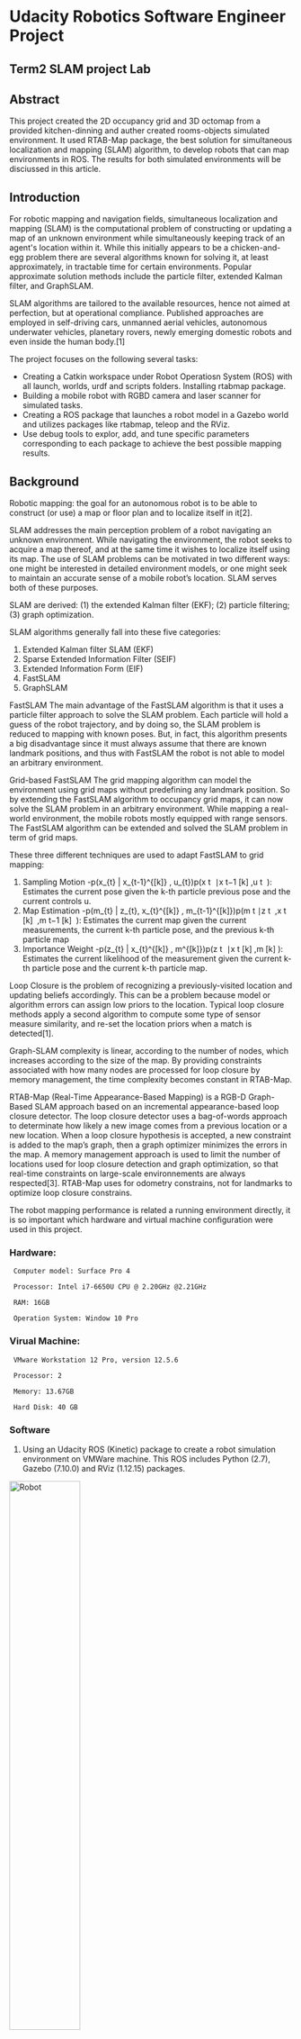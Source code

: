 # Udacity Robotics Software Engineer Project
## Term2 SLAM project Lab

## Abstract
This project created the 2D occupancy grid and 3D octomap from a provided kitchen-dinning and auther created rooms-objects simulated environment. It used RTAB-Map package, the best solution for simultaneous localization and mapping (SLAM) algorithm, to develop robots that can map environments in ROS. The results for both   simulated environments will be disciussed in this article.


## Introduction
For robotic mapping and navigation fields, simultaneous localization and mapping (SLAM) is the computational problem of constructing or updating a map of an unknown environment while simultaneously keeping track of an agent's location within it. While this initially appears to be a chicken-and-egg problem there are several algorithms known for solving it, at least approximately, in tractable time for certain environments. Popular approximate solution methods include the particle filter, extended Kalman filter, and GraphSLAM.

SLAM algorithms are tailored to the available resources, hence not aimed at perfection, but at operational compliance. Published approaches are employed in self-driving cars, unmanned aerial vehicles, autonomous underwater vehicles, planetary rovers, newly emerging domestic robots and even inside the human body.[1]

The project focuses on the following several tasks:

* Creating a Catkin workspace under Robot Operatiosn System (ROS) with all launch, worlds, urdf and scripts folders. Installing rtabmap package.
* Building a mobile robot with RGBD camera and laser scanner for simulated tasks.
* Creating a ROS package that launches a robot model in a Gazebo world and utilizes packages like rtabmap, teleop and the RViz.
* Use debug tools to explor, add, and tune specific parameters corresponding to each package to achieve the best possible mapping results.

## Background
Robotic mapping: the goal for an autonomous robot is to be able to construct (or use) a map or floor plan and to localize itself in it[2].

SLAM addresses the main perception problem of a robot navigating an unknown environment. While navigating the environment, the robot seeks to acquire a map thereof, and at the same time it wishes to localize itself using its map. The use of SLAM problems can be motivated in two different ways: one might be interested in detailed environment models, or one might seek to maintain an accurate sense of a mobile robot’s location. SLAM serves both of these purposes.

SLAM are derived: (1) the extended Kalman filter (EKF); (2) particle filtering; (3) graph optimization. 

SLAM algorithms generally fall into these five categories: 
1. Extended Kalman filter SLAM (EKF) 
2. Sparse Extended Information Filter (SEIF)
3. Extended Information Form (EIF)
4. FastSLAM 
5. GraphSLAM 

FastSLAM 
The main advantage of the FastSLAM algorithm is that it uses a particle filter approach to solve the SLAM problem. Each particle will hold a guess of the robot trajectory, and by doing so, the SLAM problem is reduced to mapping with known poses. But, in fact, this algorithm presents a big disadvantage since it must always assume that there are known landmark positions, and thus with FastSLAM the robot is not able to model an arbitrary environment. 

Grid-based FastSLAM
The grid mapping algorithm can model the environment using grid maps without predefining any landmark position. So by extending the FastSLAM algorithm to occupancy grid maps, it can now solve the SLAM problem in an arbitrary environment. While mapping a real-world environment, the mobile robots mostly equipped  with range sensors. The FastSLAM algorithm can be extended and solved the SLAM problem in term of grid maps.

These three different techniques are used to adapt FastSLAM to grid mapping:
1. Sampling Motion 
-p(x_{t} | x_{t-1}^{[k]} , u_{t})p(x 
t
​	 ∣x 
t−1
[k]
​	 ,u 
t
​	 ): 
Estimates the current pose given the k-th particle previous pose and the current controls u.
2. Map Estimation
-p(m_{t} | z_{t}, x_{t}^{[k]} , m_{t-1}^{[k]})p(m 
t
​	 ∣z 
t
​	 ,x 
t
[k]
​	 ,m 
t−1
[k]
​	 ): 
Estimates the current map given the current measurements, the current k-th particle pose, and the previous k-th particle map
3. Importance Weight
-p(z_{t} | x_{t}^{[k]} , m^{[k]})p(z 
t
​	 ∣x 
t
[k]
​	 ,m 
[k]
 ): 
 Estimates the current likelihood of the measurement given the current k-th particle pose and the current k-th particle map.


Loop Closure is the problem of recognizing a previously-visited location and updating beliefs accordingly. This can be a problem because model or algorithm errors can assign low priors to the location. Typical loop closure methods apply a second algorithm to compute some type of sensor measure similarity, and re-set the location priors when a match is detected[1].

Graph-SLAM complexity is linear, according to the number of nodes, which increases according to the size of the map.
By providing constraints associated with how many nodes are processed for loop closure by memory management, the time complexity becomes constant in RTAB-Map.

RTAB-Map (Real-Time Appearance-Based Mapping) is a RGB-D Graph-Based SLAM approach based on an incremental appearance-based loop closure detector. The loop closure detector uses a bag-of-words approach to determinate how likely a new image comes from a previous location or a new location. When a loop closure hypothesis is accepted, a new constraint is added to the map’s graph, then a graph optimizer minimizes the errors in the map. A memory management approach is used to limit the number of locations used for loop closure detection and graph optimization, so that real-time constraints on large-scale environnements are always respected[3]. 
RTAB-Map uses for odometry constrains, not for landmarks to optimize loop closure constrains. 

The robot mapping performance is related a running environment directly, it is so important which hardware and virtual machine configuration were used in this project.

### Hardware:
     Computer model: Surface Pro 4

     Processor: Intel i7-6650U CPU @ 2.20GHz @2.21GHz

     RAM: 16GB

     Operation System: Window 10 Pro

### Virual Machine:

     VMware Workstation 12 Pro, version 12.5.6

     Processor: 2

     Memory: 13.67GB

     Hard Disk: 40 GB

### Software

1. Using an Udacity ROS (Kinetic) package to create a robot simulation environment on VMWare machine. 
This ROS includes Python (2.7), Gazebo (7.10.0) and RViz (1.12.15) packages.

<img src="images/robot-w1.PNG" width="50%" height="50%" title="Robot"> 

2. Using URDF (Unified Robot Description Format) to create the robot model which includes pose, inertial, collision and visual data.  
Two sensors - a RGB-D camera and a laser rangefinder (Hokuyo)[1] was added in this URDF model.

<img src="images/view_frame_w1.PNG" width="50%" height="50%" title="tf tree"> 
<img src="images/slam_proj_w1.png " width="50%" height="50%" title="Topic Connection">

3. The Kitchen-Dining map model is used in first part of the project, 

<img src="images/kitchen_dining_3dw.PNG" width="50%" height="50%" title="Kitchen Dining ">

and the created map model is called rooms-objects model.

<img src="images/slam_new_3d-w1.PNG" width="50%" height="50%" title="Rooms Objects">

4. RTAB-Map (Real-Time Appearance-Based Mapping) approach based on a global loop closure detector with real-time constraints. It is used to generate a 3D point clouds of the environment and/or to create a 2D occupancy grid map for navigation.

5. A Python code - teleop.py  was used to send a moving direction messages to the robot.




## Model Configuration

### Follwing folders and files used in this project:

#### 1. Worlds folder
It stores these world files: 
    I. kitchen_dining.world: it is Gazebo in code model package.
    II. new_robot.world: Reused from Localization project
    III. rooms_items.world (Room & Objects): Use Gazebo Building Editor created a new room model. 

#### 2. Luanch folder
It stores these launch files: 

  I. world.launch, world2.launch: 
    
        <launch>
          <include file="$(find slam_project)/launch/robot_description.launch"/>
            <arg name="world" default="empty"/> 
            <arg name="paused" default="false"/>
            <arg name="use_sim_time" default="true"/>
            <arg name="gui" default="true"/>
            <arg name="headless" default="false"/>
            <arg name="debug" default="false"/>

          <include file="$(find gazebo_ros)/launch/empty_world.launch">
            <!--arg name="world_name" value="$(find slam_project)/worlds/new_building.world"/-->
            <arg name="paused" value="$(arg paused)"/>
            <arg name="use_sim_time" value="$(arg use_sim_time)"/>
            <arg name="gui" value="$(arg gui)"/>
            <arg name="headless" value="$(arg headless)"/>
            <arg name="debug" value="$(arg debug)"/>
          </include>

          <node name="urdf_spawner" pkg="gazebo_ros" type="spawn_model" respawn="false" output="screen" args="-urdf -param robot_description -model slam_project"/>
        </launch>


  II. mapping.launch 
    
        <launch>
          <arg name="database_path"     default="rtabmap.db"/>
          <arg name="rgb_topic"   default="/camera/rgb/image_raw"/>
          <arg name="depth_topic" default="/camera/depth/image_raw"/>
          <arg name="camera_info_topic" default="/camera/rgb/camera_info"/>  
          
          <group ns="rtabmap">
            <node name="rtabmap" pkg="rtabmap_ros" type="rtabmap" output="screen" args="--delete_db_on_start">
              <!-- Basic RTAB-Map Parameters -->
              <param name="database_path"       type="string" value="$(arg database_path)"/>
              <param name="frame_id"            type="string" value="base_footprint"/>
              <param name="odom_frame_id"       type="string" value="odom"/>
              <param name="subscribe_depth"     type="bool"   value="true"/>
              <param name="subscribe_scan"      type="bool"   value="true"/>
              <!-- RTAB-Map Inputs -->
              <remap from="scan"    to="/scan"/>
              <remap from="rgb/image"       to="$(arg rgb_topic)"/>
              <remap from="depth/image"     to="$(arg depth_topic)"/>
              <remap from="rgb/camera_info" to="$(arg camera_info_topic)"/>
              <param name="queue_size" type="int" value="20"/>
              <!-- RTAB-Map Output -->
              <remap from="grid_map" to="/map"/>
              <!-- Rate (Hz) at which new nodes are added to map -->
              <param name="Rtabmap/DetectionRate" type="string" value="1"/> 
              <!-- 2D SLAM -->
              <param name="Reg/Force3DoF" type="string" value="true"/>      
              <!-- Loop Closure Detection -->
              <param name="Kp/DetectorStrategy" type="string" value="0"/> 
              <!-- Maximum visual words per image (bag-of-words) -->
              <param name="Kp/MaxFeatures" type="string" value="400"/>  
              <!-- Used to extract more or less SURF features -->
              <param name="SURF/HessianThreshold" type="string" value="100"/>
              <!-- Loop Closure Constraint -->
              <!-- 0=Visual, 1=ICP (1 requires scan)-->
              <param name="Reg/Strategy" type="string" value="0"/> 
              <!-- Minimum visual inliers to accept loop closure -->
              <param name="Vis/MinInliers" type="string" value="15"/> 
              <!-- Set to false to avoid saving data when robot is not moving -->
              <param name="Mem/NotLinkedNodesKept" type="string" value="false"/>
            </node> 
            <!-- visualization with rtabmapviz -->
            <node pkg="rtabmap_ros" type="rtabmapviz" name="rtabmapviz" args="-d $(find rtabmap_ros)/launch/config/rgbd_gui.ini" output="screen">
              <param name="subscribe_depth"             type="bool" value="true"/>
              <param name="subscribe_scan"              type="bool" value="true"/>
              <param name="frame_id"                    type="string" value="base_footprint"/>
              <param name="odom_frame_id"       type="string" value="odom"/>
              <param name="queue_size" type="int" value="20"/>
              <remap from="rgb/image"       to="$(arg rgb_topic)"/>
              <remap from="depth/image"     to="$(arg depth_topic)"/>
              <remap from="rgb/camera_info" to="$(arg camera_info_topic)"/>
              <remap from="scan"            to="/scan"/>
            </node>
          </group>
       </launch>
 
 
  III. teleop.launch 
  
      <launch>
        <node pkg="slam_project" type="teleop.py" name="teleop"  output="screen">
  	       <remap from="teleop/cmd_vel" to="/cmd_vel"/>
        </node>
      </launch>
      
      
  IV. rviz.launch:
  
     <launch>
       <node name="rviz" pkg="rviz" type="rviz" args="-d $(find slam_project)/launch/config/robot_slam.rviz"/>
     </launch>


#### 3. urdf folder
It stores the robot xacro and gazebo files: new_robot.xacro and slam_project.gazebo.

#### 4. scripts folder
It stores these shell script files: 
  I. rtab_run: a shell script to launch kitchen-dinning world
  II. rtab_run1: a shell script to launch rooms-objects world

#### 5. meshes folder
It stores the laser and RBG-D camera dae files: hokuyo.dae and kinect.dae 

## Results
### Testing scenario:
Same robot navigated two different maps to generate 2D/3D maps.

| Kitchen Dining | Rooms Objects |
| :---: | :---: |
| <img src="images/kitchen_dining_3dw.PNG" width="60%" height="40%" title="Kitchen Dinning "> | <img src="images/slam_new_3d-w1.PNG" width="60%" height="40%" title="Rooms Objects"> |
| <img src="images/rviz-kitchen-dining-w1.png" width="60%" height="40%" title="Kitchen Dinning "> | <img src="images/rviz-room-object-w1.png" width="60%" height="40%" title="Rooms Objects"> |
| <img src="images/dbView-kitchen-1.png" width="60%" height="40%" title="Kitchen Dinning "> | <img src="images/dbView-rooms-1.png" width="60%" height="40%" title="Rooms Objects"> |


### Testing results
#### A robot navigated in two maps and generated .
| | Kitchen Dining | Rooms Objects |
| :---: | :---: | :---: |
| Neighbor | <img src="images/udacity_robot_w01.PNG" width="60%" height="24%" title="Go udacity_bot"> | <img src="images/new_robot_w02.PNG" width="50%" height="16%" title="Go new_robot"> |
| Global Loop closure | <img src="images/udacity_robot_w02.PNG" width="60%" height="24%" title="Make a turn udacity_bot"> | <img src="images/new_robot_w04.PNG" width="50%" height="16%" title="Make a turn new_robot"> |
| Local loop closure by space | <img src="images/udacity_robot_w04.PNG" width="60%" height="24%" title="Arrived target udacity_bot"> | <img src="images/new_robot_w_result.PNG" width="50%" height="16%" title="Arrived target new robot"> |
| Prior link | 6 -7 munites | 4 -5 munites |

The navigation trajectory for both robots is a green line route, the robots arrived to the goal in the end. 
The problem is that robots need to go up then make a cycle turn first in the map (Figure 1) and this cycle turn routing wasted time.
The better navigation approach is followed red line, it goes to the target position directly.  
Anther problem is the robot stuck on the wall in several testings. The program needs to restart to solve this issue.



####  Figure 1.   <img src="images/new_map.PNG" width="50%" height="50%" title="Maze Map">


## Discussion

* Adjusting the parameter is a big challenge and time consuming job. Those parameters can be changed independently, but they are related eachother. It is impossible that one person tries all possible combination values for all parameters in limited time. A team work needs to assign for achieving the best result.

* AMCL would'n work well for the kidnapped robot problem. The data from laser sensor can help to detect the current new location again, but it is not guarantee that robot gets correct location or takes too long to find a new position.

* A moving robot with MCL/AMCl algorithm can be used warehouse industry to move and delivery good inside the warehouse. This job and working environment have clear start and end positions. 




## Future Work

* Both robots started forward to dead end direction, then turned back to reverse point (Figure 1). The further study needs to involve to find out this is an algorithm issue or parameter turning problem.

* Additional sensor can be added on back of the robot, so the robot can go back and forth without rotating to navigate to the target position.

* Adjusting and trying different parameters are very man power cost work, a database can be built to store these test parameter and result timing data to help adjusting the parameters in the new robots, and use Deep Learning technology to figure out and generate these parameters automatically.



## Reference

[1] Wikipedia, "Simultaneous localization and mapping" https://en.wikipedia.org/wiki/Simultaneous_localization_and_mapping, 2018.

[2] Wikipedia, “Robotic mapping” https://en.wikipedia.org/wiki/Robotic_mapping, 2017.

[3] Introlab, "RTAB-Map" http://introlab.github.io/rtabmap/ 2017

[4] Wikipedia, "Monte Carlo localization" https://en.wikipedia.org/wiki/Monte_Carlo_localization 2018

[5] wiki.ROS.ORG, "Documentation" http://wiki.ros.org/  2018

[6] R. Siegwart, "Mobile Robot Localization" http://www.cs.cmu.edu/~rasc/Download/AMRobots5.pdf 2002

[7] Zuozhi Yang and Todd W. Neller, "A Monte Carlo Localization Assignment
Using a Neato Vacuum with ROS" https://aaai.org/ocs/index.php/AAAI/AAAI17/paper/download/15025/13983 2017

[8] wikibooks.org , "Robotics/Navigation/Localization" https://en.m.wikibooks.org/wiki/Robotics/Navigation/Localization 
